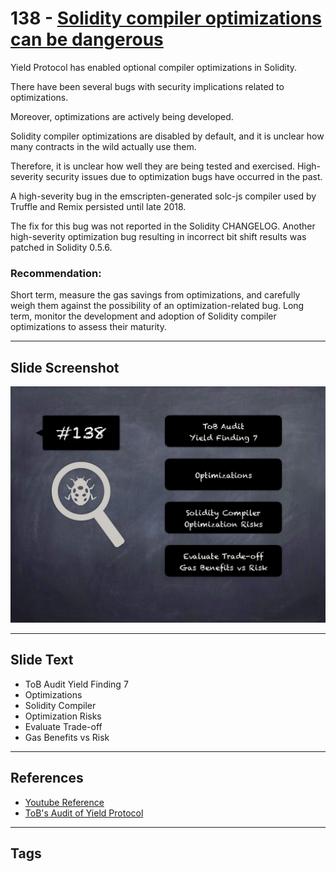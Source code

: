 
# 138 - [Solidity compiler optimizations can be dangerous](./Solidity%20compiler%20optimizations%20can%20be%20dangerous.md)

Yield Protocol has enabled optional compiler optimizations in Solidity. 

There have been several bugs with security implications related to optimizations. 

Moreover, optimizations are actively being developed. 

Solidity compiler optimizations are disabled by default, and it is unclear how many contracts in the wild actually use them. 

Therefore, it is unclear how well they are being tested and exercised. High-severity security issues due to optimization bugs have occurred in the past. 

A high-severity bug in the emscripten-generated solc-js compiler used by Truffle and Remix persisted until late 2018. 

The fix for this bug was not reported in the Solidity CHANGELOG. Another high-severity optimization bug resulting in incorrect bit shift results was patched in Solidity 0.5.6.


### Recommendation:
Short term, measure the gas savings from optimizations, and carefully weigh them against the possibility of an optimization-related bug. Long term, monitor the development and adoption of Solidity compiler optimizations to assess their maturity.
___
## Slide Screenshot
![138.jpg](../../images/8.%20Audit%20Findings%20201/138.jpg)
___
## Slide Text
- ToB Audit Yield Finding 7
- Optimizations
- Solidity Compiler
- Optimization Risks
- Evaluate Trade-off
- Gas Benefits vs Risk
___
## References
- [Youtube Reference](https://youtu.be/yphqu2N35X4?t=1018)
- [ToB's Audit of Yield Protocol](https://github.com/trailofbits/publications/blob/master/reviews/YieldProtocol.pdf)
___
## Tags
